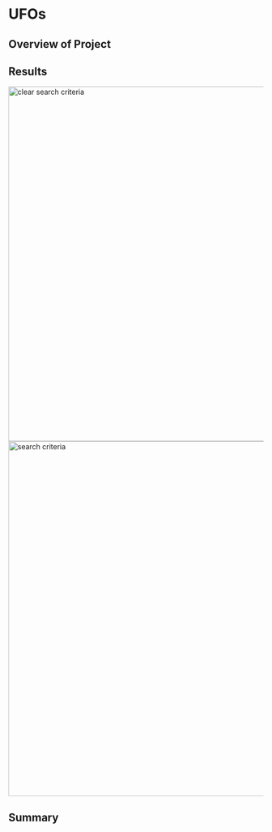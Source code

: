 # UFOs

## Overview of Project 


## Results

<img width="700" alt="clear search criteria" src="https://user-images.githubusercontent.com/104927745/187085901-bbca52f2-54b2-40fc-b672-ea14995c445b.PNG">

<img width="700" alt="search criteria" src="https://user-images.githubusercontent.com/104927745/187085911-c7588322-61c4-4e0d-8c47-6e73686f84a1.PNG">

## Summary
